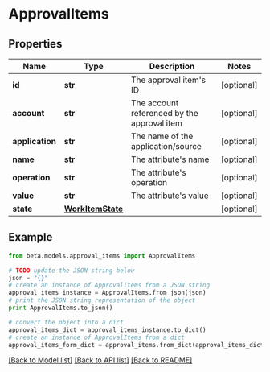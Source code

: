 # ApprovalItems


## Properties
Name | Type | Description | Notes
------------ | ------------- | ------------- | -------------
**id** | **str** | The approval item&#39;s ID | [optional] 
**account** | **str** | The account referenced by the approval item | [optional] 
**application** | **str** | The name of the application/source | [optional] 
**name** | **str** | The attribute&#39;s name | [optional] 
**operation** | **str** | The attribute&#39;s operation | [optional] 
**value** | **str** | The attribute&#39;s value | [optional] 
**state** | [**WorkItemState**](WorkItemState.md) |  | [optional] 

## Example

```python
from beta.models.approval_items import ApprovalItems

# TODO update the JSON string below
json = "{}"
# create an instance of ApprovalItems from a JSON string
approval_items_instance = ApprovalItems.from_json(json)
# print the JSON string representation of the object
print ApprovalItems.to_json()

# convert the object into a dict
approval_items_dict = approval_items_instance.to_dict()
# create an instance of ApprovalItems from a dict
approval_items_form_dict = approval_items.from_dict(approval_items_dict)
```
[[Back to Model list]](../README.md#documentation-for-models) [[Back to API list]](../README.md#documentation-for-api-endpoints) [[Back to README]](../README.md)


